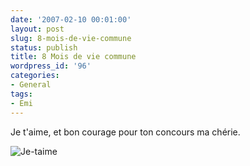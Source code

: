 ```yaml
---
date: '2007-02-10 00:01:00'
layout: post
slug: 8-mois-de-vie-commune
status: publish
title: 8 Mois de vie commune
wordpress_id: '96'
categories:
- General
tags:
- Emi
---
```


Je t'aime, et bon courage pour ton concours ma chérie.

![Je-taime](/public/images/fpci8jq7.jpg)
